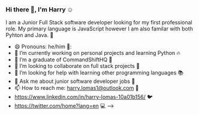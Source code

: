 ### Hi there 👋, I'm Harry :relaxed:

I am a Junior Full Stack software developer looking for my first professional role. My primary language is JavaScript however I am also familar with both Pyhton and Java. 🧮

- 😄 Pronouns: he/him 👱:
- 🔭 I’m currently working on personal projects and learning Python :fire:
- 🏫 I’m a graduate of CommandShiftHQ :school_satchel:
- 👯 I’m looking to collaborate on full stack projects :metal:
- 🤔 I’m looking for help with learning other programming languages :books:
- 💬 Ask me about junior software developer jobs :baby:
- 📫 How to reach me: harry.lomas1@outlook.com 📧
- https://www.linkedin.com/in/harry-lomas-10a01b156/ 🐦
- https://twitter.com/home?lang=en :computer:
-->
